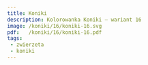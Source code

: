 ```yaml
---
title: Koniki
description: Kolorowanka Koniki – wariant 16
image: /koniki/16/koniki-16.svg
pdf:   /koniki/16/koniki-16.pdf
tags:
 - zwierzeta
 - koniki
---
```

